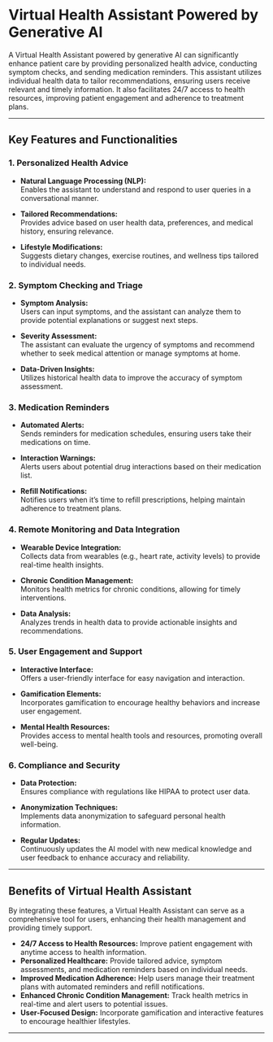 # Virtual Health Assistant Powered by Generative AI

A Virtual Health Assistant powered by generative AI can significantly enhance patient care by providing personalized health advice, conducting symptom checks, and sending medication reminders. This assistant utilizes individual health data to tailor recommendations, ensuring users receive relevant and timely information. It also facilitates 24/7 access to health resources, improving patient engagement and adherence to treatment plans.

---

## Key Features and Functionalities

### 1. **Personalized Health Advice**

- **Natural Language Processing (NLP):**  
  Enables the assistant to understand and respond to user queries in a conversational manner.

- **Tailored Recommendations:**  
  Provides advice based on user health data, preferences, and medical history, ensuring relevance.

- **Lifestyle Modifications:**  
  Suggests dietary changes, exercise routines, and wellness tips tailored to individual needs.

### 2. **Symptom Checking and Triage**

- **Symptom Analysis:**  
  Users can input symptoms, and the assistant can analyze them to provide potential explanations or suggest next steps.

- **Severity Assessment:**  
  The assistant can evaluate the urgency of symptoms and recommend whether to seek medical attention or manage symptoms at home.

- **Data-Driven Insights:**  
  Utilizes historical health data to improve the accuracy of symptom assessment.

### 3. **Medication Reminders**

- **Automated Alerts:**  
  Sends reminders for medication schedules, ensuring users take their medications on time.

- **Interaction Warnings:**  
  Alerts users about potential drug interactions based on their medication list.

- **Refill Notifications:**  
  Notifies users when it’s time to refill prescriptions, helping maintain adherence to treatment plans.

### 4. **Remote Monitoring and Data Integration**

- **Wearable Device Integration:**  
  Collects data from wearables (e.g., heart rate, activity levels) to provide real-time health insights.

- **Chronic Condition Management:**  
  Monitors health metrics for chronic conditions, allowing for timely interventions.

- **Data Analysis:**  
  Analyzes trends in health data to provide actionable insights and recommendations.

### 5. **User Engagement and Support**

- **Interactive Interface:**  
  Offers a user-friendly interface for easy navigation and interaction.

- **Gamification Elements:**  
  Incorporates gamification to encourage healthy behaviors and increase user engagement.

- **Mental Health Resources:**  
  Provides access to mental health tools and resources, promoting overall well-being.

### 6. **Compliance and Security**

- **Data Protection:**  
  Ensures compliance with regulations like HIPAA to protect user data.

- **Anonymization Techniques:**  
  Implements data anonymization to safeguard personal health information.

- **Regular Updates:**  
  Continuously updates the AI model with new medical knowledge and user feedback to enhance accuracy and reliability.

---

## Benefits of Virtual Health Assistant

By integrating these features, a Virtual Health Assistant can serve as a comprehensive tool for users, enhancing their health management and providing timely support. 

- **24/7 Access to Health Resources:** Improve patient engagement with anytime access to health information.
- **Personalized Healthcare:** Provide tailored advice, symptom assessments, and medication reminders based on individual needs.
- **Improved Medication Adherence:** Help users manage their treatment plans with automated reminders and refill notifications.
- **Enhanced Chronic Condition Management:** Track health metrics in real-time and alert users to potential issues.
- **User-Focused Design:** Incorporate gamification and interactive features to encourage healthier lifestyles.

---



